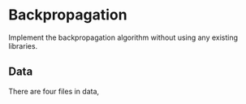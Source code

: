# Backpropagation
Implement the backpropagation algorithm without using any existing libraries.

## Data
There are four files in data, 
